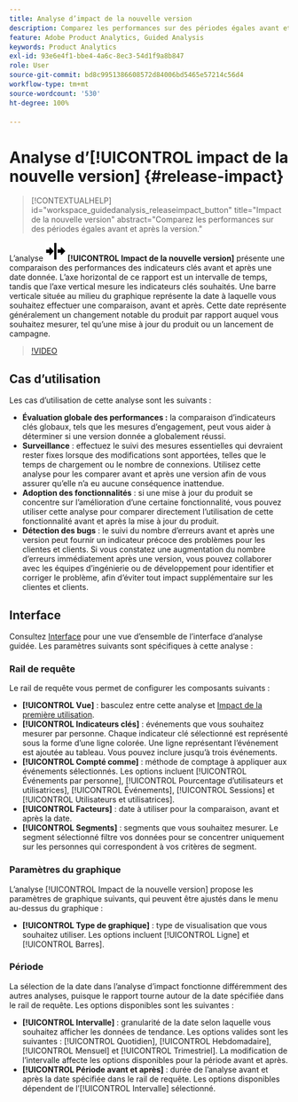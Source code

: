 ```yaml
---
title: Analyse d’impact de la nouvelle version
description: Comparez les performances sur des périodes égales avant et après la version.
feature: Adobe Product Analytics, Guided Analysis
keywords: Product Analytics
exl-id: 93e6e4f1-bbe4-4a6c-8ec3-54d1f9a8b847
role: User
source-git-commit: bd8c9951386608572d84006bd5465e57214c56d4
workflow-type: tm+mt
source-wordcount: '530'
ht-degree: 100%

---
```


# Analyse d’[!UICONTROL impact de la nouvelle version] {#release-impact}

<!-- markdownlint-disable MD034 -->

>[!CONTEXTUALHELP]
>id="workspace_guidedanalysis_releaseimpact_button"
>title="Impact de la nouvelle version"
>abstract="Comparez les performances sur des périodes égales avant et après la version."

<!-- markdownlint-enable MD034 -->

L’analyse ![Version](/help/assets/icons/Release.svg) **[!UICONTROL Impact de la nouvelle version]** présente une comparaison des performances des indicateurs clés avant et après une date donnée. L’axe horizontal de ce rapport est un intervalle de temps, tandis que l’axe vertical mesure les indicateurs clés souhaités. Une barre verticale située au milieu du graphique représente la date à laquelle vous souhaitez effectuer une comparaison, avant et après. Cette date représente généralement un changement notable du produit par rapport auquel vous souhaitez mesurer, tel qu’une mise à jour du produit ou un lancement de campagne.

>[!VIDEO](https://video.tv.adobe.com/v/3423448/?quality=12&learn=on&captions=fre_fr)

## Cas d’utilisation

Les cas d’utilisation de cette analyse sont les suivants :

* **Évaluation globale des performances :** la comparaison d’indicateurs clés globaux, tels que les mesures d’engagement, peut vous aider à déterminer si une version donnée a globalement réussi.
* **Surveillance** : effectuez le suivi des mesures essentielles qui devraient rester fixes lorsque des modifications sont apportées, telles que le temps de chargement ou le nombre de connexions. Utilisez cette analyse pour les comparer avant et après une version afin de vous assurer qu’elle n’a eu aucune conséquence inattendue.
* **Adoption des fonctionnalités** : si une mise à jour du produit se concentre sur l’amélioration d’une certaine fonctionnalité, vous pouvez utiliser cette analyse pour comparer directement l’utilisation de cette fonctionnalité avant et après la mise à jour du produit.
* **Détection des bugs** : le suivi du nombre d’erreurs avant et après une version peut fournir un indicateur précoce des problèmes pour les clientes et clients. Si vous constatez une augmentation du nombre d’erreurs immédiatement après une version, vous pouvez collaborer avec les équipes d’ingénierie ou de développement pour identifier et corriger le problème, afin d’éviter tout impact supplémentaire sur les clientes et clients.

## Interface

Consultez [Interface](../overview.md#interface) pour une vue d’ensemble de l’interface d’analyse guidée. Les paramètres suivants sont spécifiques à cette analyse :

### Rail de requête

Le rail de requête vous permet de configurer les composants suivants :

* **[!UICONTROL Vue]** : basculez entre cette analyse et [Impact de la première utilisation](first-use-impact.md).
* **[!UICONTROL Indicateurs clés]** : événements que vous souhaitez mesurer par personne. Chaque indicateur clé sélectionné est représenté sous la forme d’une ligne colorée. Une ligne représentant l’événement est ajoutée au tableau. Vous pouvez inclure jusqu’à trois événements.
* **[!UICONTROL Compté comme]** : méthode de comptage à appliquer aux événements sélectionnés. Les options incluent [!UICONTROL Événements par personne], [!UICONTROL Pourcentage d’utilisateurs et utilisatrices], [!UICONTROL Événements], [!UICONTROL Sessions] et [!UICONTROL Utilisateurs et utilisatrices].
* **[!UICONTROL Facteurs]** : date à utiliser pour la comparaison, avant et après la date.
* **[!UICONTROL Segments]** : segments que vous souhaitez mesurer. Le segment sélectionné filtre vos données pour se concentrer uniquement sur les personnes qui correspondent à vos critères de segment.

### Paramètres du graphique

L’analyse [!UICONTROL Impact de la nouvelle version] propose les paramètres de graphique suivants, qui peuvent être ajustés dans le menu au-dessus du graphique :

* **[!UICONTROL Type de graphique]** : type de visualisation que vous souhaitez utiliser. Les options incluent [!UICONTROL Ligne] et [!UICONTROL Barres].

### Période

La sélection de la date dans l’analyse d’impact fonctionne différemment des autres analyses, puisque le rapport tourne autour de la date spécifiée dans le rail de requête. Les options disponibles sont les suivantes :

* **[!UICONTROL Intervalle]** : granularité de la date selon laquelle vous souhaitez afficher les données de tendance. Les options valides sont les suivantes : [!UICONTROL Quotidien], [!UICONTROL Hebdomadaire], [!UICONTROL Mensuel] et [!UICONTROL Trimestriel]. La modification de l’intervalle affecte les options disponibles pour la période avant et après.
* **[!UICONTROL Période avant et après]** : durée de l’analyse avant et après la date spécifiée dans le rail de requête. Les options disponibles dépendent de l’[!UICONTROL Intervalle] sélectionné.


<!--
## Example

See below for an example of the analysis.

![Release impact](../assets/release-impact.png)

-->
